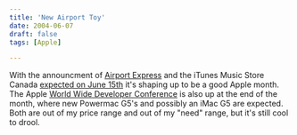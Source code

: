 ```yaml
---
title: 'New Airport Toy'
date: 2004-06-07
draft: false
tags: [Apple]

---
```


With the announcment of [Airport Express](http://www.apple.com/airportexpress/) and the iTunes Music Store Canada [expected on June 15th](http://www.macrumors.com/pages/2004/06/20040606164657.shtml) it's shaping up to be a good Apple month. The Apple [World Wide Developer Conference](http://developer.apple.com/wwdc/) is also up at the end of the month, where new Powermac G5's and possibly an iMac G5 are expected. Both are out of my price range and out of my "need" range, but it's still cool to drool.